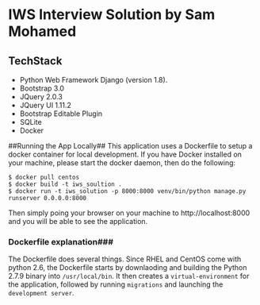 # IWS Interview Solution by Sam Mohamed

## TechStack ##
- Python Web Framework Django (version 1.8).
- Bootstrap 3.0
- JQuery 2.0.3
- JQuery UI 1.11.2
- Bootstrap Editable Plugin
- SQLite
- Docker

##Running the App Locally##
This application uses a Dockerfile to setup a docker container for local development.
If you have Docker installed on your machine, please start the docker daemon, then do the following:
```
$ docker pull centos
$ docker build -t iws_soultion .
$ docker run -t iws_solution -p 8000:8000 venv/bin/python manage.py runserver 0.0.0.0:8000
```
Then simply poing your browser on your machine to http://localhost:8000 and you will be able to see the application.

### Dockerfile explanation###
The Dockerfile does several things.  Since RHEL and CentOS come with python 2.6, the Dockerfile starts by downlaoding and building the Python 2.7.9 binary into `/usr/local/bin`.  It then creates a `virtual-environment` for the application, followed by running `migrations` and launching the `development server`.



